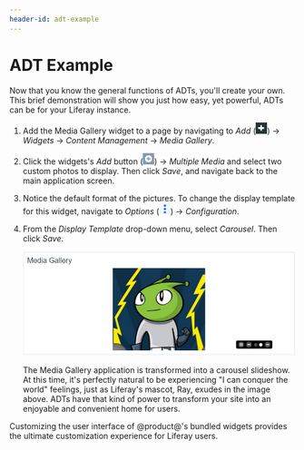 ```yaml
---
header-id: adt-example
---
```


# ADT Example

Now that you know the general functions of ADTs, you'll create your own. This
brief demonstration will show you just how easy, yet powerful, ADTs can be for
your Liferay instance.

1.  Add the Media Gallery widget to a page by navigating to *Add*
    (![Add](../../../../../images/icon-control-menu-add.png)) &rarr; *Widgets*
    &rarr; *Content Management* &rarr; *Media Gallery*.

2.  Click the widgets's *Add* button (![Actions](../../../../../images/icon-app-add.png))
    &rarr; *Multiple Media* and select two custom photos to display. Then click
    *Save*, and navigate back to the main application screen.

3.  Notice the default format of the pictures. To change the display template 
    for this widget, navigate to *Options*
    (![Options](../../../../../images/icon-app-options.png)) &rarr; *Configuration*.

4.  From the *Display Template* drop-down menu, select *Carousel*. Then click
    *Save*.

	![Figure 1: After applying the Carousel ADT, your pictures are displayed as a carousel slideshow.](../../../../../images/adt-carousel.png)

	The Media Gallery application is transformed into a carousel slideshow. At
	this time, it's perfectly natural to be experiencing "I can conquer the
	world" feelings, just as Liferay's mascot, Ray, exudes in the image above.
	ADTs have that kind of power to transform your site into an enjoyable and
	convenient home for users.

Customizing the user interface of @product@'s bundled widgets provides the 
ultimate customization experience for Liferay users.

